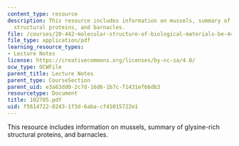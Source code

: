 ```yaml
---
content_type: resource
description: This resource includes information on mussels, summary of glysine-rich
  structural proteins, and barnacles.
file: /courses/20-442-molecular-structure-of-biological-materials-be-442-fall-2005/f561472282431f3d6abacf41015722e1_102705.pdf
file_type: application/pdf
learning_resource_types:
- Lecture Notes
license: https://creativecommons.org/licenses/by-nc-sa/4.0/
ocw_type: OCWFile
parent_title: Lecture Notes
parent_type: CourseSection
parent_uid: e3a63dd0-2c7d-16d6-1b7c-f1431ef66db3
resourcetype: Document
title: 102705.pdf
uid: f5614722-8243-1f3d-6aba-cf41015722e1
---
```

This resource includes information on mussels, summary of glysine-rich structural proteins, and barnacles.
